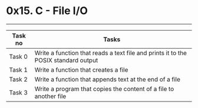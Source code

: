 # 0x15. C - File I/O
----
|Task no |Tasks	|
|--------|------|
|Task 0  |Write a function that reads a text file and prints it to the POSIX standard output|
|Task 1  |Write a function that creates a file|
|Task 2  |Write a function that appends text at the end of a file|
|Task 3  |Write a program that copies the content of a file to another file|

